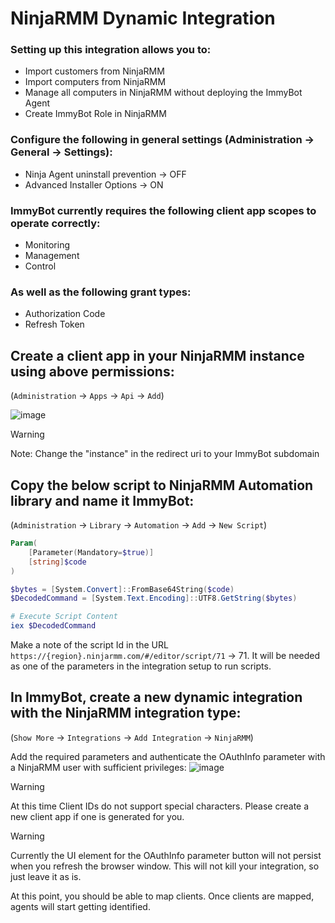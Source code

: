 # NinjaRMM Dynamic Integration

### Setting up this integration allows you to:

- Import customers from NinjaRMM
- Import computers from NinjaRMM
- Manage all computers in NinjaRMM without deploying the ImmyBot Agent
- Create ImmyBot Role in NinjaRMM

### Configure the following in general settings (Administration -> General -> Settings):

- Ninja Agent uninstall prevention -> OFF
- Advanced Installer Options -> ON

### ImmyBot currently requires the following client app scopes to operate correctly:

- Monitoring
- Management
- Control

### As well as the following grant types:

- Authorization Code
- Refresh Token

## Create a client app in your NinjaRMM instance using above permissions:
(`Administration` -> `Apps` -> `Api` -> `Add`)

![image](https://github.com/user-attachments/assets/5a27d217-a574-4a34-b42a-dd9a984e2ce1)
> [!WARNING]
> Note: Change the "instance" in the redirect uri to your ImmyBot subdomain

## Copy the below script to NinjaRMM Automation library and name it ImmyBot:
(`Administration` -> `Library` -> `Automation` -> `Add` -> `New Script`)

```powershell
Param(
    [Parameter(Mandatory=$true)]
    [string]$code
)

$bytes = [System.Convert]::FromBase64String($code)
$DecodedCommand = [System.Text.Encoding]::UTF8.GetString($bytes)

# Execute Script Content
iex $DecodedCommand
```

Make a note of the script Id in the URL `https://{region}.ninjarmm.com/#/editor/script/71` -> 71. It will be needed as one of the parameters in the integration setup to run scripts.

## In ImmyBot, create a new dynamic integration with the NinjaRMM integration type:
(`Show More` -> `Integrations` -> `Add Integration` -> `NinjaRMM`)

Add the required parameters and authenticate the OAuthInfo parameter with a NinjaRMM user with sufficient privileges:
![image](https://github.com/user-attachments/assets/78b760fd-b0f9-4230-9b3e-389d487dfea3)
> [!WARNING]
> At this time Client IDs do not support special characters. 
> Please create a new client app if one is generated for you.


> [!WARNING]
> Currently the UI element for the OAuthInfo parameter button will not persist when you refresh the browser window.
> This will not kill your integration, so just leave it as is.


At this point, you should be able to map clients. Once clients are mapped, agents will start getting identified.
